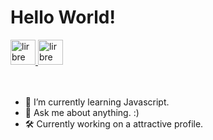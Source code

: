 <h1>Hello World!</h1>

<div justify-content="center">
<a href="https://www.linkedin.com/in/lirbre/">
  <img alt="lirbre on LinkedIn" width="40px" src="https://user-images.githubusercontent.com/86065449/132470182-2920d244-fe5f-45c1-b5f6-10112753b1c7.png" />
</a>
<a href="https://www.freecodecamp.org/lirbre">
  <img alt="lirbre on freeCodeCamp" width="40px" src="https://user-images.githubusercontent.com/86065449/132470389-831800ca-2502-44d6-886c-645ed2d4ec40.png" />
</a>
</div>
  
<br>
<br>

- 🌱 I’m currently learning Javascript.
- 💬 Ask me about anything. :)
- 🛠 Currently working on a attractive profile.
